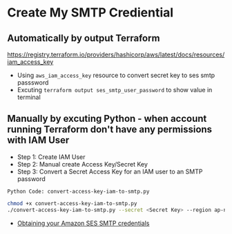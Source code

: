 # Create My SMTP Crediential

## Automatically by output Terraform

<https://registry.terraform.io/providers/hashicorp/aws/latest/docs/resources/iam_access_key>

- Using `aws_iam_access_key` resource to convert secret key to ses smtp passsword
- Excuting `terraform output ses_smtp_user_password` to show value in terminal

## Manually by excuting Python - when account running Terraform don't have any permissions with IAM User

- Step 1: Create IAM User
- Step 2: Manual create Access Key/Secret Key
- Step 3: Convert a Secret Access Key for an IAM user to an SMTP password

```Python Code: convert-access-key-iam-to-smtp.py```

```bash
chmod +x convert-access-key-iam-to-smtp.py
./convert-access-key-iam-to-smtp.py --secret <Secret Key> --region ap-northeast-1
```

- [Obtaining your Amazon SES SMTP credentials](https://docs.aws.amazon.com/ses/latest/DeveloperGuide/smtp-credentials.html#smtp-credentials-convert)
